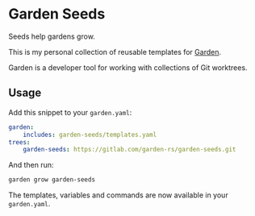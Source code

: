 # Garden Seeds

Seeds help gardens grow.

This is my personal collection of reusable templates for
[Garden](https://gitlab.com/garden-rs/garden).

Garden is a developer tool for working with collections of Git worktrees.


## Usage

Add this snippet to your `garden.yaml`:

```yaml
garden:
    includes: garden-seeds/templates.yaml
trees:
    garden-seeds: https://gitlab.com/garden-rs/garden-seeds.git
```

And then run:

```bash
garden grow garden-seeds
```

The templates, variables and commands are now available in your `garden.yaml`.
